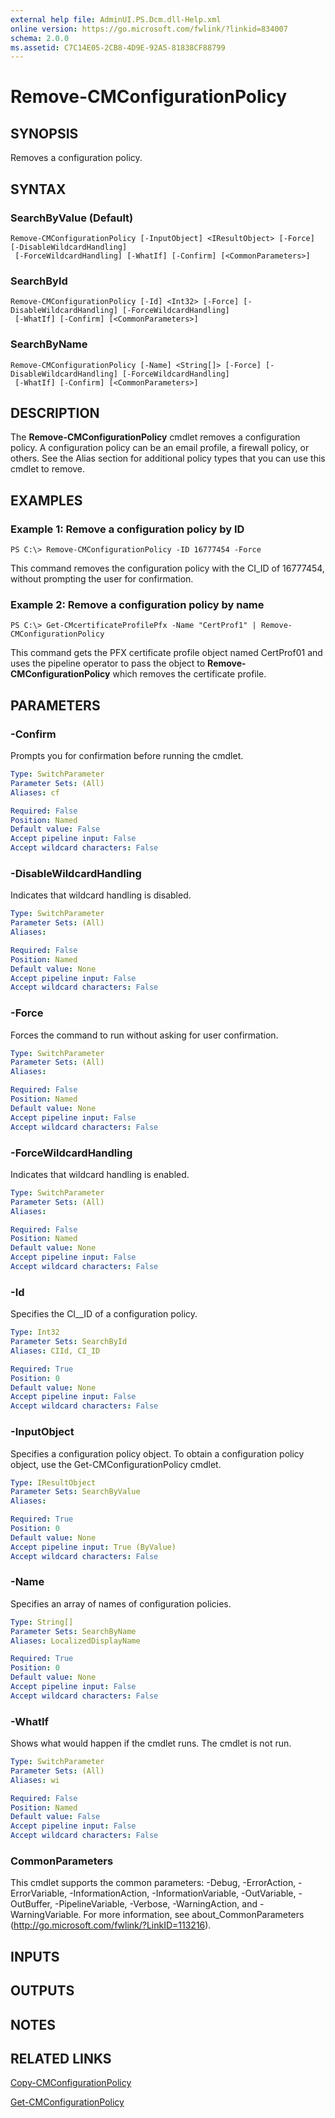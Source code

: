```yaml
---
external help file: AdminUI.PS.Dcm.dll-Help.xml
online version: https://go.microsoft.com/fwlink/?linkid=834007
schema: 2.0.0
ms.assetid: C7C14E05-2CB8-4D9E-92A5-81838CF88799
---
```


# Remove-CMConfigurationPolicy

## SYNOPSIS
Removes a configuration policy.

## SYNTAX

### SearchByValue (Default)
```
Remove-CMConfigurationPolicy [-InputObject] <IResultObject> [-Force] [-DisableWildcardHandling]
 [-ForceWildcardHandling] [-WhatIf] [-Confirm] [<CommonParameters>]
```

### SearchById
```
Remove-CMConfigurationPolicy [-Id] <Int32> [-Force] [-DisableWildcardHandling] [-ForceWildcardHandling]
 [-WhatIf] [-Confirm] [<CommonParameters>]
```

### SearchByName
```
Remove-CMConfigurationPolicy [-Name] <String[]> [-Force] [-DisableWildcardHandling] [-ForceWildcardHandling]
 [-WhatIf] [-Confirm] [<CommonParameters>]
```

## DESCRIPTION
The **Remove-CMConfigurationPolicy** cmdlet removes a configuration policy.
A configuration policy can be an email profile, a firewall policy, or others.
See the Alias section for additional policy types that you can use this cmdlet to remove.

## EXAMPLES

### Example 1: Remove a configuration policy by ID
```
PS C:\> Remove-CMConfigurationPolicy -ID 16777454 -Force
```

This command removes the configuration policy with the CI_ID of 16777454, without prompting the user for confirmation.

### Example 2: Remove a configuration policy by name
```
PS C:\> Get-CMcertificateProfilePfx -Name "CertProf1" | Remove-CMConfigurationPolicy
```

This command gets the PFX certificate profile object named CertProf01 and uses the pipeline operator to pass the object to **Remove-CMConfigurationPolicy** which removes the certificate profile.

## PARAMETERS

### -Confirm
Prompts you for confirmation before running the cmdlet.

```yaml
Type: SwitchParameter
Parameter Sets: (All)
Aliases: cf

Required: False
Position: Named
Default value: False
Accept pipeline input: False
Accept wildcard characters: False
```

### -DisableWildcardHandling
Indicates that wildcard handling is disabled.

```yaml
Type: SwitchParameter
Parameter Sets: (All)
Aliases: 

Required: False
Position: Named
Default value: None
Accept pipeline input: False
Accept wildcard characters: False
```

### -Force
Forces the command to run without asking for user confirmation.

```yaml
Type: SwitchParameter
Parameter Sets: (All)
Aliases: 

Required: False
Position: Named
Default value: None
Accept pipeline input: False
Accept wildcard characters: False
```

### -ForceWildcardHandling
Indicates that wildcard handling is enabled.

```yaml
Type: SwitchParameter
Parameter Sets: (All)
Aliases: 

Required: False
Position: Named
Default value: None
Accept pipeline input: False
Accept wildcard characters: False
```

### -Id
Specifies the CI__ID of a configuration policy.

```yaml
Type: Int32
Parameter Sets: SearchById
Aliases: CIId, CI_ID

Required: True
Position: 0
Default value: None
Accept pipeline input: False
Accept wildcard characters: False
```

### -InputObject
Specifies a configuration policy object.
To obtain a configuration policy object, use the Get-CMConfigurationPolicy cmdlet.

```yaml
Type: IResultObject
Parameter Sets: SearchByValue
Aliases: 

Required: True
Position: 0
Default value: None
Accept pipeline input: True (ByValue)
Accept wildcard characters: False
```

### -Name
Specifies an array of names of configuration policies.

```yaml
Type: String[]
Parameter Sets: SearchByName
Aliases: LocalizedDisplayName

Required: True
Position: 0
Default value: None
Accept pipeline input: False
Accept wildcard characters: False
```

### -WhatIf
Shows what would happen if the cmdlet runs.
The cmdlet is not run.

```yaml
Type: SwitchParameter
Parameter Sets: (All)
Aliases: wi

Required: False
Position: Named
Default value: False
Accept pipeline input: False
Accept wildcard characters: False
```

### CommonParameters
This cmdlet supports the common parameters: -Debug, -ErrorAction, -ErrorVariable, -InformationAction, -InformationVariable, -OutVariable, -OutBuffer, -PipelineVariable, -Verbose, -WarningAction, and -WarningVariable. For more information, see about_CommonParameters (http://go.microsoft.com/fwlink/?LinkID=113216).

## INPUTS

## OUTPUTS

## NOTES

## RELATED LINKS

[Copy-CMConfigurationPolicy](./Copy-CMConfigurationPolicy.md)

[Get-CMConfigurationPolicy](./Get-CMConfigurationPolicy.md)


